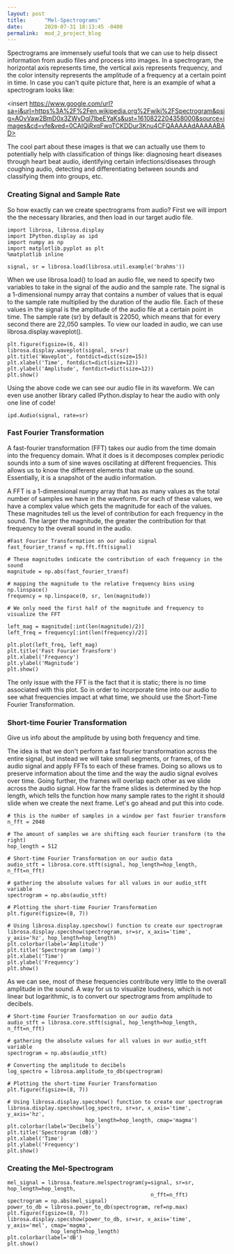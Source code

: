 ```yaml
---
layout: post
title:      "Mel-Spectrograms"
date:       2020-07-31 18:13:45 -0400
permalink:  mod_2_project_blog
---
```


Spectrograms are immensely useful tools that we can use to help dissect information from audio files and process into images. In a spectrogram, the horizontal axis represents time, the vertical axis represents frequency, and the color intensity represents the amplitude of a frequency at a certain point in time. In case you can't quite picture that, here is an example of what a spectrogram looks like: 

<insert https://www.google.com/url?sa=i&url=https%3A%2F%2Fen.wikipedia.org%2Fwiki%2FSpectrogram&psig=AOvVaw2BmD0x3ZWyDgl7lbeEYaKs&ust=1610822204358000&source=images&cd=vfe&ved=0CAIQjRxqFwoTCKDDur3Knu4CFQAAAAAdAAAAABAD>

The cool part about these images is that we can actually use them to potentially help with classification of things like: diagnosing heart diseases through heart beat audio, identifying certain infections/diseases through coughing audio, detecting and differentiating between sounds and classifying them into groups, etc.

### Creating Signal and Sample Rate

So how exactly can we create spectrograms from audio? First we will import the the necessary libraries, and then load in our target audio file.

```
import librosa, librosa.display
import IPython.display as ipd
import numpy as np
import matplotlib.pyplot as plt
%matplotlib inline

signal, sr = librosa.load(librosa.util.example('brahms'))
```

When we use librosa.load() to load an audio file, we need to specify two variables to take in the signal of the audio and the sample rate. The signal is a 1-dimensional numpy array that contains a number of values that is equal to the sample rate multiplied by the duration of the audio file. Each of these values in the signal is the amplitude of the audio file at a certain point in time. The sample rate (sr) by default is 22050, which means that for every second there are 22,050 samples. To view our loaded in audio, we can use librosa.display.waveplot().

```
plt.figure(figsize=(6, 4))
librosa.display.waveplot(signal, sr=sr)
plt.title('Waveplot', fontdict=dict(size=15))
plt.xlabel('Time', fontdict=dict(size=12))
plt.ylabel('Amplitude', fontdict=dict(size=12))
plt.show()
```

<insert pic here>

Using the above code we can see our audio file in its waveform. We can even use another library called IPython.display to hear the audio with only one line of code!

```
ipd.Audio(signal, rate=sr)
```

### Fast Fourier Transformation

A fast-fourier transformation (FFT) takes our audio from the time domain into the frequency domain. What it does is it decomposes complex periodic sounds into a sum of sine waves oscillating at different frequencies. This allows us to know the different elements that make up the sound. Essentially, it is a snapshot of the audio information.

A FFT is a 1-dimensional numpy array that has as many values as the total number of samples we have in the waveform. For each of these values, we have a complex value which gets the magnitude for each of the values. These magnitudes tell us the level of contribution for each frequency in the sound. The larger the magnitude, the greater the contribution for that frequency to the overall sound in the audio.

```
#Fast Fourier Transformation on our audio signal
fast_fourier_transf = np.fft.fft(signal)

# These magnitudes indicate the contribution of each frequency in the sound
magnitude = np.abs(fast_fourier_transf)

# mapping the magnitude to the relative frequency bins using np.linspace()
frequency = np.linspace(0, sr, len(magnitude))

# We only need the first half of the magnitude and frequency to visualize the FFT

left_mag = magnitude[:int(len(magnitude)/2)]
left_freq = frequency[:int(len(frequency)/2)]

plt.plot(left_freq, left_mag)
plt.title('Fast Fourier Transform')
plt.xlabel('Frequency')
plt.ylabel('Magnitude')
plt.show()
```

The only issue with the FFT is the fact that it is static; there is no time associated with this plot. So in order to incorporate time into our audio to see what frequencies impact at what time, we should use the Short-Time Fourier Transformation.

### Short-time Fourier Transformation

Give us info about the amplitude by using both frequency and time. 

The idea is that we don't perform a fast fourier transformation across the entire signal, but instead we will take small segments, or frames, of the audio signal and apply FFTs to each of these frames. Doing so allows us to preserve information about the time and the way the audio signal evolves over time. Going further, the frames will overlap each other as we slide across the audio signal. How far the frame slides is determined by the hop length, which tells the function how many sample rates to the right it should slide when we create the next frame. Let's go ahead and put this into code.

```
# this is the number of samples in a window per fast fourier transform
n_fft = 2048

# The amount of samples we are shifting each fourier transform (to the right)
hop_length = 512

# Short-time Fourier Transformation on our audio data
audio_stft = librosa.core.stft(signal, hop_length=hop_length, n_fft=n_fft)

# gathering the absolute values for all values in our audio_stft variable
spectrogram = np.abs(audio_stft)

# Plotting the short-time Fourier Transformation
plt.figure(figsize=(8, 7))

# Using librosa.display.specshow() function to create our spectrogram
librosa.display.specshow(spectrogram, sr=sr, x_axis='time', y_axis='hz', hop_length=hop_length)
plt.colorbar(label='Amplitude')
plt.title('Spectrogram (amp)')
plt.xlabel('Time')
plt.ylabel('Frequency')
plt.show()
```

As we can see, most of these frequencies contribute very little to the overall amplitude in the sound. A way for us to visualize loudness, which is not linear but logarithmic, is to convert our spectrograms from amplitude to decibels. 

```
# Short-time Fourier Transformation on our audio data
audio_stft = librosa.core.stft(signal, hop_length=hop_length, n_fft=n_fft)

# gathering the absolute values for all values in our audio_stft variable
spectrogram = np.abs(audio_stft)

# Converting the amplitude to decibels
log_spectro = librosa.amplitude_to_db(spectrogram)

# Plotting the short-time Fourier Transformation
plt.figure(figsize=(8, 7))

# Using librosa.display.specshow() function to create our spectrogram
librosa.display.specshow(log_spectro, sr=sr, x_axis='time', y_axis='hz', 
                         hop_length=hop_length, cmap='magma')
plt.colorbar(label='Decibels')
plt.title('Spectrogram (dB)')
plt.xlabel('Time')
plt.ylabel('Frequency')
plt.show()
```

### Creating the Mel-Spectrogram



```
mel_signal = librosa.feature.melspectrogram(y=signal, sr=sr, hop_length=hop_length, 
                                              n_fft=n_fft)
spectrogram = np.abs(mel_signal)
power_to_db = librosa.power_to_db(spectrogram, ref=np.max)
plt.figure(figsize=(8, 7))
librosa.display.specshow(power_to_db, sr=sr, x_axis='time', y_axis='mel', cmap='magma', 
              hop_length=hop_length)
plt.colorbar(label='dB')
plt.show()
```





